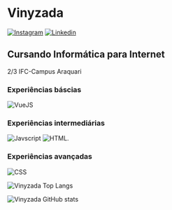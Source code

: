 # Vinyzada
[![Instagram](https://img.shields.io/badge/Instagram-E4405F?style=for-the-badge&logo=instagram&logoColor=white)](https://www.instagram.com/vinyzada_/)
[![Linkedin](    https://img.shields.io/badge/LinkedIn-0077B5?style=for-the-badge&logo=linkedin&logoColor=white)](https://www.linkedin.com/in/vinicius-gabryel-pereira-b3225b29a/)

## Cursando Informática para Internet
2/3 IFC-Campus Araquari

### Experiências báscias

![VueJS](https://img.shields.io/badge/Vue.js-35495E?style=for-the-badge&logo=vue.js&logoColor=4FC08D)

### Experiências intermediárias

![Javscript](https://img.shields.io/badge/JavaScript-White?style=for-the-badge&logo=javascript&logoColor=white)
![HTML](https://img.shields.io/badge/HTML-239120?style=for-the-badge&logo=html5&logoColor=white).

### Experiências avançadas

![CSS](https://img.shields.io/badge/CSS-239120?&style=for-the-badge&logo=css3&logoColor=white)

![Vinyzada Top Langs](https://github-readme-stats.vercel.app/api/top-langs/?username=vinyzada&layout=compact)

![Vinyzada GitHub stats](https://github-readme-stats.vercel.app/api?username=vinyzada&show_icons=true&theme=radical)
